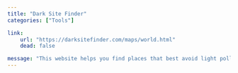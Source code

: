 ```yaml
---
title: "Dark Site Finder"
categories: ["Tools"]

link:
    url: "https://darksitefinder.com/maps/world.html"
    dead: false

message: "This website helps you find places that best avoid light pollution to observe the stars"
---
```

